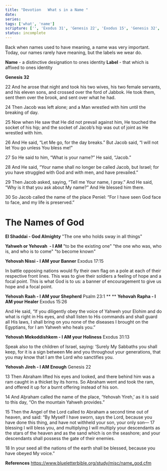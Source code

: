 ```yaml
---
title: "Devotion   What s in a Name "
date: 
series: 
tags: ['what', 'name']
scripture: ['', 'Exodus 31', 'Genesis 22', 'Exodus 15', 'Genesis 32', 'Exodus 17', 'Psalm 23']
status: incomplete
---
```


Back when names used to have meaning, a name was very important. Today, our names rarely have meaning, but the labels we wear do.

**Name** - a distinctive designation to ones identity
**Label** - that which is affixed to ones identity

**Genesis 32**

22 And he arose that night and took his two wives, his two female servants, and his eleven sons, and crossed over the ford of Jabbok. He took them, sent them over the brook, and sent over what he had.

24 Then Jacob was left alone; and a Man wrestled with him until the breaking of day.

25 Now when He saw that He did not prevail against him, He touched the socket of his hip; and the socket of Jacob’s hip was out of joint as He wrestled with him.

26 And He said, “Let Me go, for the day breaks.” But Jacob said, “I will not let You go unless You bless me!”

27 So He said to him, “What is your name?” He said, “Jacob.”

28 And He said, “Your name shall no longer be called Jacob, but Israel; for you have struggled with God and with men, and have prevailed.”

29 Then Jacob asked, saying, “Tell me Your name, I pray.” And He said, “Why is it that you ask about My name?” And He blessed him there.

30 So Jacob called the name of the place Peniel: “For I have seen God face to face, and my life is preserved.”

# **The Names of God**

**El Shaddai - God Almighty**
"The one who holds sway in all things"

**Yahweh or Yehovah  - I AM**
"to be the existing one"
"the one who was, who is, and who is to come"
"to become known"

**Yehovah Nissi - I AM your Banner**
Exodus 17:15

In battle opposing nations would fly their own flag on a pole at each of their respective front lines. This was to give their soldiers a feeling of hope and a focal point. This is what God is to us: a banner of encouragement to give us hope and a focal point.

**Yehovah Raah - I AM your Shepherd**
Psalm 23:1
**
**
**Yehovah Rapha - I AM your Healer**
Exodus 15:26

And He said, “If you diligently obey the voice of Yahweh your Elohim and do what is right in His eyes, and shall listen to His commands and shall guard all His laws, I shall bring on you none of the diseases I brought on the Egyptians, for I am Yahweh who heals you.”

**Yehovah Mekoddishkem - I AM your Holiness**
Exodus 31:13

Speak also to the children of Israel, saying: ‘Surely My Sabbaths you shall keep, for it is a sign between Me and you throughout your generations, that you may know that I am the Lord who sanctifies you.

**Yehovah Jireh - I AM Enough**
Genesis 22

13 Then Abraham lifted his eyes and looked, and there behind him was a ram caught in a thicket by its horns. So Abraham went and took the ram, and offered it up for a burnt offering instead of his son.

14 And Aḇraham called the name of the place, ‘Yehovah Yireh,’ as it is said to this day, “On the mountain Yahweh provides.”

15 Then the Angel of the Lord called to Abraham a second time out of heaven, and said: “By Myself I have sworn, says the Lord, because you have done this thing, and have not withheld your son, your only son— 17 blessing I will bless you, and multiplying I will multiply your descendants as the stars of the heaven and as the sand which is on the seashore; and your descendants shall possess the gate of their enemies.

18 In your seed all the nations of the earth shall be blessed, because you have obeyed My voice.”

**References**
https://www.blueletterbible.org/study/misc/name_god.cfm